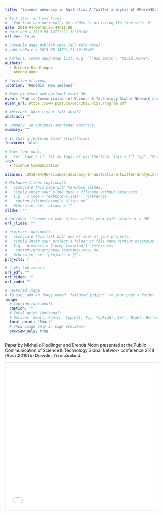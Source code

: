 ```yaml
---
title: 'Science advocacy in Australia: A Twitter analysis of #March4Science'

# Talk start and end times.
#   End time can optionally be hidden by prefixing the line with `#`.
date: 2018-04-06T15:56:44+11:00
# date_end = 2019-05-14T21:21:12+10:00
all_day: false

# Schedule page publish date (NOT talk date).
# publishDate = 2019-05-14T21:21:12+10:00

# Authors. Comma separated list, e.g. `["Bob Smith", "David Jones"]`.
authors:
  - Michele Riedlinger
  - Brenda Moon

# Location of event.
location: "Dunedin, New Zealand"

# Name of event and optional event URL.
event: "Public Communication of Science & Technology Global Network conference 2018 (#pcst2018)"
event_url: https://www.pcst.co/doc/2018.PCST.Program.pdf

# Abstract. What's your talk about?
abstract: ""

# Summary. An optional shortened abstract.
summary: ""

# Is this a featured talk? (true/false)
featured: false

# Tags (optional).
#   Set `tags = []` for no tags, or use the form `tags = ["A Tag", "Another Tag"]` for one or more tags.
tags:
  - Science-Communication

aliases: /2018/04/06/science-advocacy-in-australia-a-twitter-analysis-of-march4science/

# Markdown Slides (optional).
#   Associate this page with Markdown slides.
#   Simply enter your slide deck's filename without extension.
#   E.g. `slides = "example-slides"` references 
#   `content/slides/example-slides.md`.
#   Otherwise, set `slides = ""`.
slides: ""

# Optional filename of your slides within your talk folder or a URL.
url_slides: ""

# Projects (optional).
#   Associate this talk with one or more of your projects.
#   Simply enter your project's folder or file name without extension.
#   E.g. `projects = ["deep-learning"]` references 
#   `content/project/deep-learning/index.md`.
#   Otherwise, set `projects = []`.
projects: []

# Links (optional).
url_pdf: ""
url_video: ""
url_code: ""

# Featured image
# To use, add an image named `featured.jpg/png` to your page's folder. 
image:
  # Caption (optional)
  caption: ""
  # Focal point (optional)
  # Options: Smart, Center, TopLeft, Top, TopRight, Left, Right, BottomLeft, Bottom, BottomRight
  focal_point: "Smart"
  # Show image only in page previews?
  preview_only: true
---
```

Paper by Michelle Riedlinger and Brenda Moon presented at the Public Communication of Science & Technology Global Network conference 2018 (#pcst2018) in Dunedin, New Zealand. 

<iframe src="//www.slideshare.net/slideshow/embed_code/key/dLK2sPeOggtX28" width="595" height="485" frameborder="0" marginwidth="0" marginheight="0" scrolling="no" style="border:1px solid #CCC; border-width:1px; margin-bottom:5px; max-width: 100%;" allowfullscreen> </iframe> 
